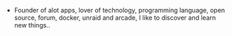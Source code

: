 - Founder of alot apps, lover of technology, programming language, open source, forum, docker, unraid and arcade, I like to discover and learn new things..
  <br>
















































































































